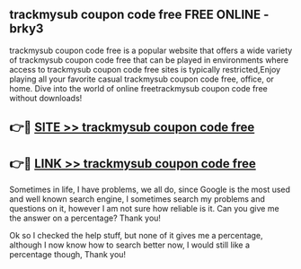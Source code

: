 ## trackmysub coupon code free FREE ONLINE - brky3

trackmysub coupon code free is a popular website that offers a wide variety of trackmysub coupon code free that can be played in environments where access to trackmysub coupon code free sites is typically restricted,Enjoy playing all your favorite casual trackmysub coupon code free, office, or home. Dive into the world of online freetrackmysub coupon code free without downloads!

## 👉🔴 [SITE >> trackmysub coupon code free](http://news.freeplayer.one?title=trackmysub_coupon_code_free&ref=FRRE)

## 👉🔴 [LINK >> trackmysub coupon code free](http://news.freeplayer.one?title=trackmysub_coupon_code_free&ref=FREE)

Sometimes in life, I have problems, we all do, since Google is the most used and well known search engine, I sometimes search my problems and questions on it, however I am not sure how reliable is it. Can you give me the answer on a percentage? Thank you!

Ok so I checked the help stuff, but none of it gives me a percentage, although I now know how to search better now, I would still like a percentage though, Thank you!